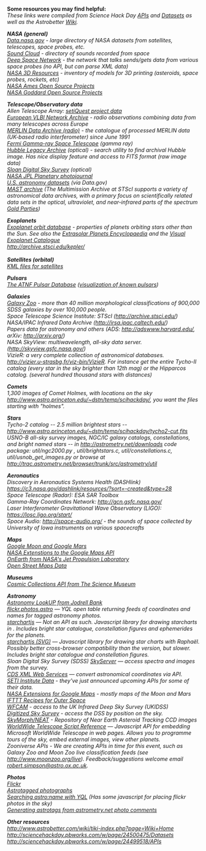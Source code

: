 <b>Some resources you may find helpful:</b>
<br><i>These links were compiled from Science Hack Day <a href="http://sciencehackday.pbworks.com/w/page/24499518/APIs">APIs</a> and <a href="http://sciencehackday.pbworks.com/w/page/24500475/Datasets">Datasets</a> as well as the Astrobetter <a href="http://www.astrobetter.com/wiki/tiki-index.php?page=Wiki+Home">Wiki</a>.</a>

<b>NASA (general)</b>
<br><a href="http://data.nasa.gov/">Data.nasa.gov</a> - large directory of NASA datasets from satellites, telescopes, space probes, etc.
<br><a href="https://soundcloud.com/nasa">Sound Cloud</a> - directory of sounds recorded from space
<br><a href="http://eyes.nasa.gov/dsn/dsn.html">Deep Space Network</a> - the network that talks sends/gets data from various space probes (no API, but can parse XML data) 
<br><a href="http://nasa3d.arc.nasa.gov/">NASA 3D Resources</a> - inventory of models for 3D printing (asteroids, space probes, rockets, etc) 
<br><a href="http://opensource.arc.nasa.gov/">NASA Ames Open Source Projects</a> 
<br><a href="http://opensource.gsfc.nasa.gov/">NASA Goddard Open Source Projects</a>

<b>Telescope/Observatory data</b>
<br>Allen Telescope Array: <a href="http://setiquest.org/wiki/index.php/SetiQuest_Data">setiQuest project data</a> 
<br><a href="http://www.jive.nl/archive-introduction">European VLBI Network Archive</a> - radio observations combining data from many telescopes across Europe
<br><a href="http://www.merlin.ac.uk/archive/">MERLIN Data Archive (radio)</a> - the catalogue of processed MERLIN data (UK-based radio interferometer) since June 1991 
<br><a href="http://fermi.gsfc.nasa.gov/ssc/data/access/">Fermi Gamma-ray Space Telescope</a> (gamma ray)
<br><a href="http://hla.stsci.edu/hlaview.html">Hubble Legacy Archive</a> (optical) - search utility to find archival Hubble image. Has nice display feature and access to FITS format (raw image data) 
<br><a href="http://cas.sdss.org/dr7/en/">Sloan Digital Sky Survey</a> (optical)
<br><a href="http://photojournal.jpl.nasa.gov/">NASA JPL Planetary photojournal</a>
<br><a href="http://catalog.data.gov/dataset?q=astronomy">U.S. astronomy datasets</a> (via Data.gov)
<br><a href="http://archive.stsci.edu/missions.html">MAST archive</a> (The Multimission Archive at STScI supports a variety of astronomical data archives, with a primary focus on scientifically related data sets in the optical, ultraviolet, and near-infrared parts of the spectrum <a href="http://www.goldrushamerica.com/">Gold Parties</a>) 

<b>Exoplanets</b>
<br><a href="http://exoplanets.org/">Exoplanet orbit database</a> - properties of planets orbiting stars other than the Sun. See also the <a href="http://www.exoplanet.eu/">Extrasolar Planets Encyclopaedia</a> and the <a href="http://exoplanet.hanno-rein.de/index.php">Visual Exoplanet Catalogue</a>
<br>http://archive.stsci.edu/kepler/ 
<br><br><b>Satellites (orbital)</b>
<br><a href="http://orbitingfrog.com/post/3424204060/satellites-on-google-earth">KML files for satellites</a>

<b>Pulsars</b>
<br><a href="http://www.atnf.csiro.au/research/pulsar/psrcat/">The ATNF Pulsar Database</a> (<a href="http://laurakogler.net/other/PulsarVisualization/">visualization of known pulsars</a>)

<b>Galaxies</b>
<br><a href="http://data.galaxyzoo.org/">Galaxy Zoo</a>  - more than 40 million morphological classifications of 900,000 SDSS galaxies by over 100,000 people.
<br>Space Telescope Science Institute: STScI (http://archive.stsci.edu/)
<br>NASA/IPAC Infrared Data Archive (http://irsa.ipac.caltech.edu/)
<br>Papers data for astronomy and others (ADS: http://adswww.harvard.edu/, arXiv: http://arxiv.org/)
<br>NASA SkyView: multiwavelength, all-sky data server. (http://skyview.gsfc.nasa.gov/) 
<br>VizieR: a very complete collection of astronomical databases. http://vizier.u-strasbg.fr/viz-bin/VizieR. For instance get the entire Tycho-II catalog (every star in the sky brighter than 12th mag) or the Hipparcos catalog. (several hundred thousand stars with distances)

<b>Comets</b>
<br>1,300 images of Comet Holmes, with locations on the sky http://www.astro.princeton.edu/~dstn/temp/scihackday/, you want the files starting with "holmes".

<b>Stars</b>
<br>Tycho-2 catalog -- 2.5 million brightest stars -- http://www.astro.princeton.edu/~dstn/temp/scihackday/tycho2-cut.fits
<br>USNO-B all-sky survey images, NGC/IC galaxy catalogs, constellations, and bright named stars -- in http://astrometry.net/downloads code package: util/ngc2000.py , util/brightstars.c, util/constellations.c, util/usnob_get_images.py  or browse at http://trac.astrometry.net/browser/trunk/src/astrometry/util

<b>Aeronautics</b>
<br>Discovery in Aeronautics Systems Health (DASHlink) https://c3.nasa.gov/dashlink/resources/?sort=-created&type=28 
<br>Space Telescope (Radar): ESA SAR Toolbox 
<br>Gamma-Ray Coordinates Network: http://gcn.gsfc.nasa.gov/ 
<br>Laser Interferometer Gravitational Wave Observatory (LIGO): https://losc.ligo.org/start/ 
<br>Space Audio: http://space-audio.org/ - the sounds of space collected by University of Iowa instruments on various spacecrafts 

<b>Maps</b>
<br><a href="http://code.google.com/apis/maps/documentation/introduction.html#CelestialMapTypes">Google Moon and Google Mars</a>
<br><a href="http://ti.arc.nasa.gov/project/planetary/maps/">NASA Extenstions to the Google Maps API</a>
<br><a href="http://wms.jpl.nasa.gov/">OnEarth from NASA's Jet Propulsion Laboratory</a>
<br><a href="http://wiki.openstreetmap.org/wiki/Main_Page">Open Street Maps Data</a>

<b>Museums</b>
<br><a href="http://cosmiccollections.pbworks.com/Cosmic-Collections-API">Cosmic Collections API from The Science Museum</a> 

<b>Astronomy</b>
<br><a href="http://www.jodcast.net/lookUP/">Astronomy LookUP from Jodrell Bank</a> 
<br><a href="http://developer.yahoo.com/yql/console/?q=select%20*%20from%20flickr.photos.astro&env=store%3A%2F%2Fdatatables.org%2Falltableswithkeys">flickr.photos.astro</a> — YQL open table returning feeds of coordinates and names for tagged astronomy photos.
<br><a href="http://ivan.ivanych.net/2010/02/new-variant-of-starchartjs/">starchartjs</a> — Not an API as such. Javascript library for drawing starcharts in <canvas>. Includes bright star catalogue, constellation figures and ephemerides for the planets.
<br><a href="http://ivan.ivanych.net/2010/02/starchartjs-new-astonomical-web-toy/">starchartjs (SVG)</a> — Javascript library for drawing star charts with Raphaël. Possibly better cross-browser compatibility than the <canvas> version, but slower. Includes bright star catalogue and constellation figures.
<br>Sloan Digital Sky Survey (SDSS) <a href="http://skyserver.sdss.org/dr1/en/help/docs/api.asp">SkyServer</a> — access spectra and images from the survey.
<br><a href="http://cds.u-strasbg.fr/cdsws.gml">CDS XML Web Services</a> — convert astronomical coordinates via API.
<br><a href="http://setiquest.org/join-the-quest/data-api">SETI Institute Data</a> - they've just announced upcoming APIs for some of their data.
<br><a href="http://ti.arc.nasa.gov/tech/asr/intelligent-robotics/planetary/maps/">NASA Extensions for Google Maps</a> - mostly maps of the Moon and Mars
<br><a href="https://ifttt.com/recipes/collections/37-recipes-for-outer-space">IFTTT Recipes for Outer Space</a>
<br><a href="http://surveys.roe.ac.uk/wsa/dbaccess.html">WFCAM</a> - access to the UK Infrared Deep Sky Survey (UKIDSS)
<br><a href="http://stdatu.stsci.edu/cgi-bin/dss_form">Digitized Sky Survey</a> - access the DSS by position on the sky.
<br><a href="http://skyview.gsfc.nasa.gov/skymorph/skymorph.html">SkyMorph/NEAT</a> - Repository of Near Earth Asteroid Tracking CCD images
<br><a href="http://www.worldwidetelescope.org/docs/WorldWideTelescopeWebControlScriptReference.html">WorldWide Telescope Script Reference</a> — Javascript API for embedding Microsoft WorldWide Telescope in web pages. Allows you to programme tours of the sky, embed external images, view other planets. 
<br>Zooniverse APIs - We are creating APIs in time for this event, such as Galaxy Zoo and Moon Zoo live classification feeds (see http://www.moonzoo.org/live). Feedback/suggestions welcome email robert.simpson@astro.ox.ac.uk.

<b>Photos</b>
<br><a href="http://www.flickr.com/services/api/">Flickr</a>
<br><a href="http://www.nmm.ac.uk/visit/exhibitions/astronomy-photographer-of-the-year/astrotags/">Astrotagged photographs</a>
<br><a href="http://eatyourgreens.org.uk/archives/2009/12/searching-astroname-with-yql.html">Searching astro:name with YQL</a> (Has some javascript for placing flickr photos in the sky)
<br><a href="http://eatyourgreens.org.uk/archives/2010/01/generating-astrotags-for-flickr-photos.html">Generating astrotags from astrometry.net photo comments</a>

<b>Other resources</b>
<br>http://www.astrobetter.com/wiki/tiki-index.php?page=Wiki+Home
<br>http://sciencehackday.pbworks.com/w/page/24500475/Datasets
<br>http://sciencehackday.pbworks.com/w/page/24499518/APIs

